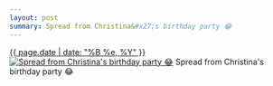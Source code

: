 ```yaml
---
layout: post
summary: Spread from Christina&#x27;s birthday party 😂
---
```


<p>
  <time><a href="/485">{{ page.date | date: "%B %e, %Y" }}</a></time>
  <a href="/485"><img src="{{ site.assets_url }}/485-640.jpg" srcset="{{ site.assets_url }}/485-1280.jpg 1280w, {{ site.assets_url }}/485-960.jpg 960w, {{ site.assets_url }}/485-640.jpg 640w, {{ site.assets_url }}/485-320.jpg 320w" sizes="(min-width: 700px) 50vw, calc(100vw - 2rem)" alt="Spread from Christina&#x27;s birthday party 😂" /></a>
  <span>Spread from Christina&#x27;s birthday party 😂</span>
</p>
